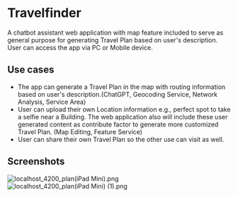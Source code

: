 Travelfinder
=======
A chatbot assistant web application with map feature included to serve as general purpose for generating Travel Plan based on user's description. User can access the app via PC or Mobile device.

Use cases
---------
* The app can generate a Travel Plan in the map with routing information based on user's description.(ChatGPT, Geocoding Service, Network Analysis, Service Area)
* User can upload their own Location information e.g., perfect spot to take a selfie near a Building. The web application also will include these user generated content as contribute factor to generate more customized Travel Plan. (Map Editing, Feature Service)
* User can share their own Travel Plan so the other use can visit as well.

Screenshots
---------
<IMG  src="https://dev.azure.com/SuperSine/90b8b772-92ff-49e0-b0fa-870d112bba22/_apis/git/repositories/f307c133-081e-40d1-8ae3-f052c1cb0871/Items?path=/.attachments/localhost_4200_plan(iPad%20Mini)-646c5bd6-4ce5-4495-852b-e4684478c807.png&amp;download=false&amp;resolveLfs=true&amp;%24format=octetStream&amp;api-version=5.0-preview.1&amp;sanitize=true&amp;versionDescriptor.version=wikiMaster"  alt="localhost_4200_plan(iPad Mini).png"/>

<IMG  src="https://dev.azure.com/SuperSine/90b8b772-92ff-49e0-b0fa-870d112bba22/_apis/git/repositories/f307c133-081e-40d1-8ae3-f052c1cb0871/Items?path=/.attachments/localhost_4200_plan(iPad%20Mini)%20(1)-500db8e6-8ca2-4036-9c9e-1786b49d1318.png&amp;download=false&amp;resolveLfs=true&amp;%24format=octetStream&amp;api-version=5.0-preview.1&amp;sanitize=true&amp;versionDescriptor.version=wikiMaster"  alt="localhost_4200_plan(iPad Mini) (1).png"/>